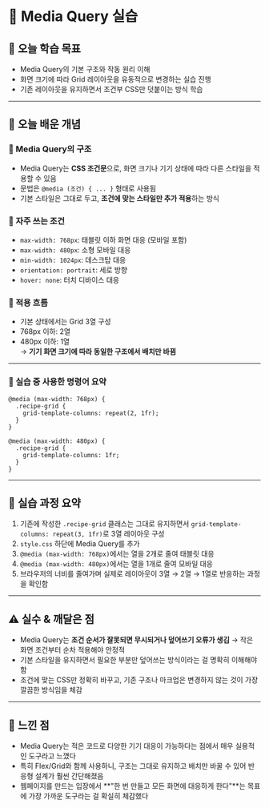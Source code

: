 # 📘 Media Query 실습

## 🎯 오늘 학습 목표
- Media Query의 기본 구조와 작동 원리 이해
- 화면 크기에 따라 Grid 레이아웃을 유동적으로 변경하는 실습 진행
- 기존 레이아웃을 유지하면서 조건부 CSS만 덧붙이는 방식 학습

---

## 🧠 오늘 배운 개념

### 🔹 Media Query의 구조
- Media Query는 **CSS 조건문**으로, 화면 크기나 기기 상태에 따라 다른 스타일을 적용할 수 있음
- 문법은 `@media (조건) { ... }` 형태로 사용됨
- 기본 스타일은 그대로 두고, **조건에 맞는 스타일만 추가 적용**하는 방식

### 🔹 자주 쓰는 조건
- `max-width: 768px`: 태블릿 이하 화면 대응 (모바일 포함)
- `max-width: 480px`: 소형 모바일 대응
- `min-width: 1024px`: 데스크탑 대응
- `orientation: portrait`: 세로 방향
- `hover: none`: 터치 디바이스 대응

### 🔹 적용 흐름
- 기본 상태에서는 Grid 3열 구성
- 768px 이하: 2열  
- 480px 이하: 1열  
→ **기기 화면 크기에 따라 동일한 구조에서 배치만 바뀜**

---

### 🔹 실습 중 사용한 명령어 요약

```
@media (max-width: 768px) {
  .recipe-grid {
    grid-template-columns: repeat(2, 1fr);
  }
}

@media (max-width: 480px) {
  .recipe-grid {
    grid-template-columns: 1fr;
  }
}
```

---

## 🧪 실습 과정 요약
1. 기존에 작성한 `.recipe-grid` 클래스는 그대로 유지하면서 `grid-template-columns: repeat(3, 1fr)`로 3열 레이아웃 구성
2. `style.css` 하단에 Media Query를 추가
3. `@media (max-width: 768px)`에서는 열을 2개로 줄여 태블릿 대응
4. `@media (max-width: 480px)`에서는 열을 1개로 줄여 모바일 대응
5. 브라우저의 너비를 줄여가며 실제로 레이아웃이 3열 → 2열 → 1열로 반응하는 과정을 확인함

---

## ⚠️ 실수 & 깨달은 점
- Media Query는 **조건 순서가 잘못되면 무시되거나 덮어쓰기 오류가 생김** → 작은 화면 조건부터 순차 적용해야 안정적
- 기본 스타일을 유지하면서 필요한 부분만 덮어쓰는 방식이라는 걸 명확히 이해해야 함
- 조건에 맞는 CSS만 정확히 바꾸고, 기존 구조나 마크업은 변경하지 않는 것이 가장 깔끔한 방식임을 체감

---

## 💭 느낀 점
- Media Query는 적은 코드로 다양한 기기 대응이 가능하다는 점에서 매우 실용적인 도구라고 느꼈다
- 특히 Flex/Grid와 함께 사용하니, 구조는 그대로 유지하고 배치만 바꿀 수 있어 반응형 설계가 훨씬 간단해졌음
- 웹페이지를 만드는 입장에서 **"한 번 만들고 모든 화면에 대응하게 한다"**는 목표에 가장 가까운 도구라는 걸 확실히 체감했다
